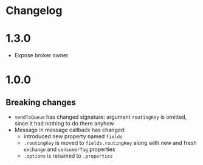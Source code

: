 Changelog
=========

# 1.3.0

- Expose broker owner

# 1.0.0

## Breaking changes
- `sendToQueue` has changed signature: argument `routingKey` is omitted, since it had nothing to do there anyhow
- Message in message callback has changed:
  - introduced new property named `fields`
  - `.routingKey` is moved to `fields.routingKey` along with new and fresh `exchange` and `consumerTag` properties
  - `.options` is renamed to `.properties`

